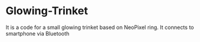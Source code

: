 # Glowing-Trinket
It is a code for a small glowing trinket based on NeoPixel ring. It connects to smartphone via Bluetooth
